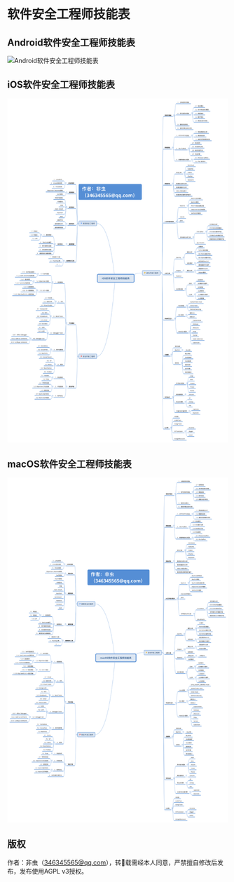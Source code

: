 # 软件安全工程师技能表

## Android软件安全工程师技能表

![Android软件安全工程师技能表](android.png)

## iOS软件安全工程师技能表

![iOS软件安全工程师技能表](ios.png)

## macOS软件安全工程师技能表

![macOS软件安全工程师技能表](macos.png)

## 版权
作者：非虫（346345565@qq.com），转载需经本人同意，严禁擅自修改后发布，发布使用AGPL v3授权。
